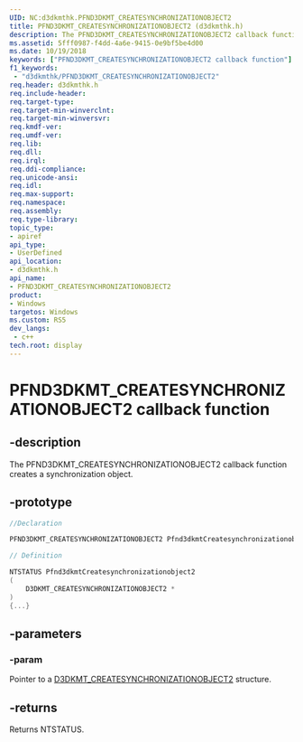 ```yaml
---
UID: NC:d3dkmthk.PFND3DKMT_CREATESYNCHRONIZATIONOBJECT2
title: PFND3DKMT_CREATESYNCHRONIZATIONOBJECT2 (d3dkmthk.h)
description: The PFND3DKMT_CREATESYNCHRONIZATIONOBJECT2 callback function creates a synchronization object.
ms.assetid: 5fff0987-f4dd-4a6e-9415-0e9bf5be4d00
ms.date: 10/19/2018
keywords: ["PFND3DKMT_CREATESYNCHRONIZATIONOBJECT2 callback function"]
f1_keywords:
 - "d3dkmthk/PFND3DKMT_CREATESYNCHRONIZATIONOBJECT2"
req.header: d3dkmthk.h
req.include-header:
req.target-type:
req.target-min-winverclnt:
req.target-min-winversvr:
req.kmdf-ver:
req.umdf-ver:
req.lib:
req.dll:
req.irql: 
req.ddi-compliance:
req.unicode-ansi:
req.idl:
req.max-support:
req.namespace:
req.assembly:
req.type-library: 
topic_type: 
- apiref
api_type: 
- UserDefined
api_location: 
- d3dkmthk.h
api_name: 
- PFND3DKMT_CREATESYNCHRONIZATIONOBJECT2
product:
- Windows
targetos: Windows
ms.custom: RS5
dev_langs:
 - c++
tech.root: display
---
```


# PFND3DKMT_CREATESYNCHRONIZATIONOBJECT2 callback function

## -description

The PFND3DKMT_CREATESYNCHRONIZATIONOBJECT2 callback function creates a synchronization object.

## -prototype

```cpp
//Declaration

PFND3DKMT_CREATESYNCHRONIZATIONOBJECT2 Pfnd3dkmtCreatesynchronizationobject2; 

// Definition

NTSTATUS Pfnd3dkmtCreatesynchronizationobject2 
(
	D3DKMT_CREATESYNCHRONIZATIONOBJECT2 *
)
{...}

```

## -parameters

### -param 

Pointer to a [D3DKMT_CREATESYNCHRONIZATIONOBJECT2](ns-d3dkmthk-_d3dkmt_createsynchronizationobject2.md) structure.

## -returns

Returns NTSTATUS.

